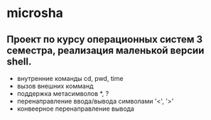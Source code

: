 # microsha

## Проект по курсу операционных систем 3 семестра, реализация маленькой версии shell.

- внутренние команды cd, pwd, time
- вызов внешних комманд
- поддержка метасимволов *, ?
- перенаправление ввода/вывода символами '<', '>'
- конвеерное перенаправление вывода
